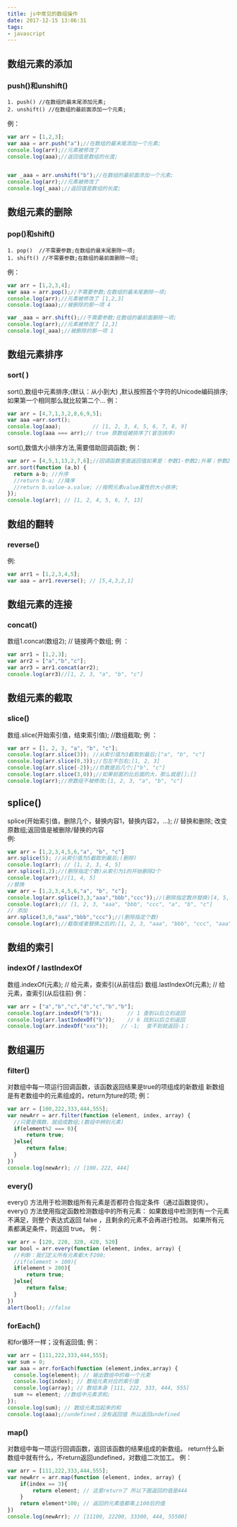 ```yaml
---
title: js中常见的数组操作
date: 2017-12-15 13:06:31
tags:
- javascript
---
```

## 数组元素的添加
### push()和unshift()
```
1. push() //在数组的最末尾添加元素;
2. unshift() //在数组的最前面添加一个元素;
```
<!--more-->
例：
```javascript
var arr = [1,2,3];
var aaa = arr.push("a");//在数组的最末尾添加一个元素;
console.log(arr);//元素被修改了
console.log(aaa);//返回值是数组的长度;


var _aaa = arr.unshift("b");//在数组的最前面添加一个元素;
console.log(arr);//元素被修改了
console.log(_aaa);//返回值是数组的长度;
```
## 数组元素的删除
### pop()和shift()
```
1. pop()  //不需要参数;在数组的最末尾删除一项;
1. shift() //不需要参数;在数组的最前面删除一项;
```
例：
```javascript
var arr = [1,2,3,4];
var aaa = arr.pop();//不需要参数;在数组的最末尾删除一项;
console.log(arr);//元素被修改了 [1,2,3]
console.log(aaa);//被删除的那一项 4

var _aaa = arr.shift();//不需要参数;在数组的最前面删除一项;
console.log(arr);//元素被修改了 [2,3]
console.log(_aaa);//被删除的那一项 1
```
## 数组元素排序
### sort( )
sort(),数组中元素排序;(默认：从小到大)
,默认按照首个字符的Unicode编码排序;如果第一个相同那么就比较第二个...
例：

```javascript        
var arr = [4,7,1,3,2,8,6,9,5];
var aaa =arr.sort();
console.log(aaa);          // [1, 2, 3, 4, 5, 6, 7, 8, 9]
console.log(aaa === arr);// true 原数组被排序了(冒泡排序)
```
 
sort(),数值大小排序方法,需要借助回调函数;
例：

```javascript
var arr = [4,5,1,13,2,7,6];//回调函数里面返回值如果是：参数1-参数2;升幂；参数2-参数1;降幂；
arr.sort(function (a,b) {
  return a-b; //升序
  //return b-a; //降序
  //return b.value-a.value; //按照元素value属性的大小排序;
});
console.log(arr); // [1, 2, 4, 5, 6, 7, 13]
```
## 数组的翻转
### reverse()
例:
```javascript
var arr1 = [1,2,3,4,5];
var aaa = arr1.reverse(); // [5,4,3,2,1]
```

## 数组元素的连接 
### concat()
数组1.concat(数组2); // 链接两个数组;
例 ：

```javascript
var arr1 = [1,2,3];
var arr2 = ["a","b","c"];
var arr3 = arr1.concat(arr2);
console.log(arr3)//[1, 2, 3, "a", "b", "c"]
```

## 数组元素的截取 
### slice()
数组.slice(开始索引值，结束索引值);     //数组截取;
例 ：

```javascript
var arr = [1, 2, 3, "a", "b", "c"];
console.log(arr.slice(3)); //从索引值为3截取到最后;["a", "b", "c"]
console.log(arr.slice(0,3));//包左不包右;[1, 2, 3]
console.log(arr.slice(-2));//负数是后几个;["b", "c"]
console.log(arr.slice(3,0));//如果前面的比后面的大，那么就是[];[]
console.log(arr);//原数组不被修改;[1, 2, 3, "a", "b", "c"]
```
## splice()

splice(开始索引值，删除几个，替换内容1，替换内容2，...); // 替换和删除; 
改变原数组;返回值是被删除/替换的内容                                                   
例:

```javascript
var arr = [1,2,3,4,5,6,"a", "b", "c"]
arr.splice(5); //从索引值为5截取到最后;(删除)
console.log(arr); // [1, 2, 3, 4, 5]
arr.splice(1,2);//(删除指定个数)从索引为1的开始删除2个
console.log(arr);//[1, 4, 5]
//替换
var arr = [1,2,3,4,5,6,"a", "b", "c"];
console.log(arr.splice(3,3,"aaa","bbb","ccc"));//(删除指定数并替换)[4, 5, 6]
console.log(arr);// [1, 2, 3, "aaa", "bbb", "ccc", "a", "b", "c"]
// 添加
arr.splice(3,0,"aaa","bbb","ccc");//(删除指定个数)
console.log(arr);//截取或者替换之后的;[1, 2, 3, "aaa", "bbb", "ccc", "aaa", "bbb", "ccc", "a", "b", "c"]
```
## 数组的索引
### indexOf / lastIndexOf
数组.indexOf(元素);      // 给元素，查索引(从前往后)
数组.lastIndexOf(元素);  // 给元素，查索引(从后往前)
例：
```javascript
var arr = ["a","b","c","d","c","b","b"];
console.log(arr.indexOf("b"));        // 1 查到以后立刻返回
console.log(arr.lastIndexOf("b"));    // 6 找到以后立刻返回
console.log(arr.indexOf("xxx"));    // -1;  查不到就返回-1；
```

## 数组遍历
### filter()
对数组中每一项运行回调函数，该函数返回结果是true的项组成的新数组
新数组是有老数组中的元素组成的，return为ture的项;
例：
```javascript
var arr = [100,222,333,444,555];
var newArr = arr.filter(function (element, index, array) {
  //只要是偶数，就组成数组;(数组中辨别元素)
  if(element%2 === 0){
      return true;
  }else{
      return false;
  }
})
console.log(newArr); // [100，222, 444]
```
   
### every()
every() 方法用于检测数组所有元素是否都符合指定条件（通过函数提供）。
every() 方法使用指定函数检测数组中的所有元素：
如果数组中检测到有一个元素不满足，则整个表达式返回 false ，且剩余的元素不会再进行检测。
如果所有元素都满足条件，则返回 true。
 例：
```javascript
var arr = [120, 220, 320, 420, 520]
var bool = arr.every(function (element, index, array) {
  //判断：我们定义所有元素都大于200;
  //if(element > 100){
  if(element > 200){
      return true;
  }else{
      return false;
  }
})
alert(bool); //false
```

### forEach()
和for循环一样；没有返回值;
例：

```javascript
var arr = [111,222,333,444,555];
var sum = 0;
var aaa = arr.forEach(function (element,index,array) {
  console.log(element); // 输出数组中的每一个元素
  console.log(index); // 数组元素对应的索引值
  console.log(array); // 数组本身 [111, 222, 333, 444, 555]
  sum += element; //数组中元素求和;
});
console.log(sum); // 数组元素加起来的和
console.log(aaa);//undefined；没有返回值 所以返回undefined
```
### map()

对数组中每一项运行回调函数，返回该函数的结果组成的新数组。 return什么新数组中就有什么，不return返回undefined，对数组二次加工。
例：
```javascript
var arr = [111,222,333,444,555];
var newArr = arr.map(function (element, index, array) {
    if(index == 3){
        return element; // 这里return了 所以下面返回的值是444
    }
    return element*100; // 返回的元素值都乘上100后的值
})
console.log(newArr); // [11100, 22200, 33300, 444, 55500]
```